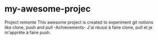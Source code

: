 # my-awesome-projec
Project  remonte
This awesome project is created to experiment git notions like clone, push and pull
-Achievements-
J'ai réussi à faire clone, pull et je m'apprête à faire push.
